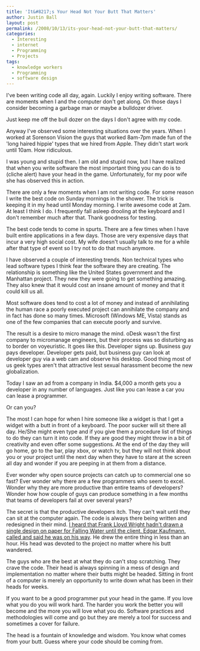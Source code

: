 ```yaml
---
title: 'It&#8217;s Your Head Not Your Butt That Matters'
author: Justin Ball
layout: post
permalink: /2008/10/13/its-your-head-not-your-butt-that-matters/
categories:
  - Interesting
  - internet
  - Programming
  - Projects
tags:
  - knowledge workers
  - Programming
  - software design
---
```

I've been writing code all day, again. Luckily I enjoy writing software. There are moments when I and the computer don't get along. On those days I consider becoming a garbage man or maybe a bulldozer driver.

Just keep me off the bull dozer on the days I don't agree with my code.

Anyway I've observed some interesting situations over the years. When I worked at Sorenson Vision the guys that worked 8am-7pm made fun of the 'long haired hippie' types that we hired from Apple. They didn't start work until 10am. How ridiculous.

I was young and stupid then. I am old and stupid now, but I have realized that when you write software the most important thing you can do is to (cliche alert) have your head in the game. Unfortunately, for my poor wife she has observed this in action.

There are only a few moments when I am not writing code. For some reason I write the best code on Sunday mornings in the shower. The trick is keeping it in my head until Monday morning. I write awesome code at 2am. At least I think I do. I frequently fall asleep drooling at the keyboard and I don't remember much after that. Thank goodness for testing.

The best code tends to come in spurts. There are a few times when I have built entire applications in a few days. Those are very expensive days that incur a very high social cost. My wife doesn't usually talk to me for a while after that type of event so I try not to do that much anymore.

I have observed a couple of interesting trends. Non technical types who lead software types I think fear the software they are creating. The relationship is something like the United States government and the Manhattan project. They new they were going to get something amazing. They also knew that it would cost an insane amount of money and that it could kill us all.

Most software does tend to cost a lot of money and instead of annihilating the human race a poorly executed project can annihilate the company and in fact has done so many times. Microsoft (Windows ME, Vista) stands as one of the few companies that can execute poorly and survive.

The result is a desire to micro manage the mind. oDesk wasn't the first company to micromanage engineers, but their process was so disturbing as to border on voyeuristic. It goes like this. Developer signs up. Business guy pays developer. Developer gets paid, but business guy can look at developer guy via a web cam and observe his desktop. Good thing most of us geek types aren't that attractive lest sexual harassment become the new globalization.

Today I saw an ad from a company in India. $4,000 a month gets you a developer in any number of languages. Just like you can lease a car you can lease a programmer.

Or can you?

The most I can hope for when I hire someone like a widget is that I get a widget with a butt in front of a keyboard. The poor sucker will sit there all day. He/She might even type and if you give them a procedure list of things to do they can turn it into code. If they are good they might throw in a bit of creativity and even offer some suggestions. At the end of the day they will go home, go to the bar, play xbox, or watch tv, but they will not think about you or your project until the next day when they have to stare at the screen all day and wonder if you are peeping in at them from a distance.

Ever wonder why open source projects can catch up to commercial one so fast? Ever wonder why there are a few programmers who seem to excel. Wonder why they are more productive than entire teams of developers? Wonder how how couple of guys can produce something in a few months that teams of developers fail at over several years?

The secret is that the productive developers itch. They can't wait until they can sit at the computer again. The code is always there being written and redesigned in their mind. [I heard that Frank Lloyd Wright hadn't drawn a single design on paper for Falling Water until the client, Edgar Kaufmann, called and said he was on his way][1]. He drew the entire thing in less than an hour. His head was devoted to the project no matter where his butt wandered.

 [1]: http://www.wpconline.org/fallingwater/building/chronology.htm

The guys who are the best at what they do can't stop scratching. They crave the code. Their head is always spinning in a mess of design and implementation no matter where their butts might be headed. Sitting in front of a computer is merely an opportunity to write down what has been in their heads for weeks.

If you want to be a good programmer put your head in the game. If you love what you do you will work hard. The harder you work the better you will become and the more you will love what you do. Software practices and methodologies will come and go but they are merely a tool for success and sometimes a cover for failure.

The head is a fountain of knowledge and wisdom. You know what comes from your butt. Guess where your code should be coming from.